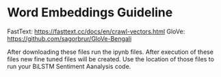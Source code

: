 # Word Embeddings Guideline

FastText: https://fasttext.cc/docs/en/crawl-vectors.html
GloVe: https://github.com/sagorbrur/GloVe-Bengali

After downloading these files run the ipynb files. 
After execution of these files new fine tuned files will be created.
Use the location of those files to run your BiLSTM Sentiment Aanalysis code.
